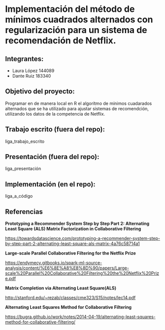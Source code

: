 # Implementación del método de mínimos cuadrados alternados con regularización para un sistema de recomendación de Netflix.

## Integrantes:

* Laura López 144089
* Dante Ruiz 183340

## Objetivo del proyecto: 

Programar en de manera local en R el algorítmo de mínimos cuadarados alternados que se ha utilizado para ajustar sistemas de recomendción, utilizando los datos de la competencia de Netflix. 

## Trabajo escrito (fuera del repo): 
liga_trabajo_escrito

## Presentación (fuera del repo): 
liga_presentación

## Implementación (en el repo): 
liga_a_código

## Referencias

**Prototyping a Recommender System Step by Step Part 2: Alternating Least Square (ALS) Matrix Factorization in Collaborative Filtering**

https://towardsdatascience.com/prototyping-a-recommender-system-step-by-step-part-2-alternating-least-square-als-matrix-4a76c58714a1

**Large-scale Parallel Collaborative Filtering for the Netflix Prize**

https://endymecy.gitbooks.io/spark-ml-source-analysis/content/%E6%8E%A8%E8%8D%90/papers/Large-scale%20Parallel%20Collaborative%20Filtering%20the%20Netflix%20Prize.pdf

**Matrix Completion via Alternating Least Square(ALS)**

http://stanford.edu/~rezab/classes/cme323/S15/notes/lec14.pdf


**Alternating Least Squares Method for Collaborative Filtering**

https://bugra.github.io/work/notes/2014-04-19/alternating-least-squares-method-for-collaborative-filtering/

